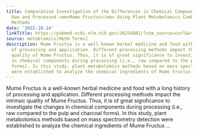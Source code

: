 ```yaml
---
title: Comparative Investigation of the Differences in Chemical Compounds between
  Raw and Processed <em>Mume Fructus</em> Using Plant Metabolomics Combined with Chemometrics
  Methods
date: '2022-10-14'
linkTitle: https://pubmed.ncbi.nlm.nih.gov/36234881/?utm_source=curl&utm_medium=rss&utm_campaign=pubmed-2&utm_content=1Zkrxt7ktlCbHBXEV3v65xxSnkSWNsJ1A6Fq3gBniKhGfIUslK&fc=20210907212339&ff=20221017215355&v=2.17.8
source: metablomics[MeSH Terms]
description: Mume Fructus is a well-known herbal medicine and food with a long history
  of processing and application. Different processing methods impact the intrinsic
  quality of Mume Fructus. Thus, it is of great significance to investigate the changes
  in chemical components during processing (i.e., raw compared to the pulp and charcoal
  forms). In this study, plant metabolomics methods based on mass spectrometry detection
  were established to analyze the chemical ingredients of Mume Fructus ...
---
```

Mume Fructus is a well-known herbal medicine and food with a long history of processing and application. Different processing methods impact the intrinsic quality of Mume Fructus. Thus, it is of great significance to investigate the changes in chemical components during processing (i.e., raw compared to the pulp and charcoal forms). In this study, plant metabolomics methods based on mass spectrometry detection were established to analyze the chemical ingredients of Mume Fructus ...